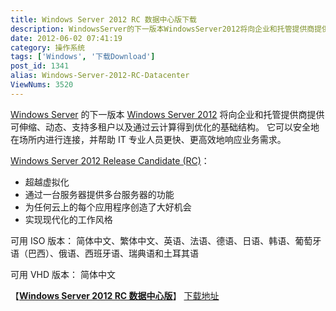 ```yaml
---
title: Windows Server 2012 RC 数据中心版下载
description: WindowsServer的下一版本WindowsServer2012将向企业和托管提供商提供可伸缩、动态、支持多租户以及通过云计算得到优化的基础结构。它可以安全地在场所内进行连接，并帮助IT专业人员更快、更高效地响应业务需求。WindowsServer2012ReleaseCandidate(RC)：超越虚拟化通过一台服务器提供多台服务器的功能
date: 2012-06-02 07:41:19
category: 操作系统
tags: ['Windows', '下载Download']
post_id: 1341
alias: Windows-Server-2012-RC-Datacenter
ViewNums: 3520
---
```


[Windows Server](/blog/windows-server-8-beta) 的下一版本 [Windows Server 2012](/blog/windows-server-2012-rc-datacenter) 将向企业和托管提供商提供可伸缩、动态、支持多租户以及通过云计算得到优化的基础结构。 它可以安全地在场所内进行连接，并帮助 IT 专业人员更快、更高效地响应业务需求。

[Windows Server 2012 Release Candidate (RC)](/blog/windows-server-2012-rc-datacenter)：

* 超越虚拟化
* 通过一台服务器提供多台服务器的功能
* 为任何云上的每个应用程序创造了大好机会
* 实现现代化的工作风格

可用 ISO 版本： 简体中文、繁体中文、英语、法语、德语、日语、韩语、葡萄牙语（巴西）、俄语、西班牙语、瑞典语和土耳其语

可用 VHD 版本： 简体中文

【[**Windows Server 2012 RC 数据中心版**](/blog/windows-server-2012-rc-datacenter)】
 [下载地址](download.asp?id=497)


